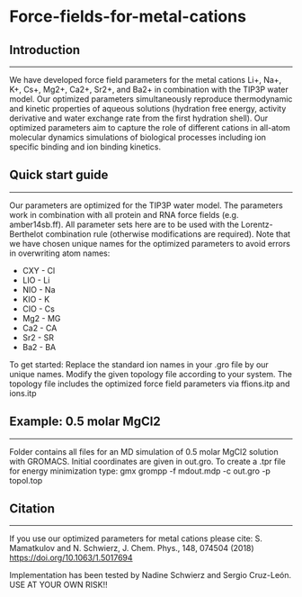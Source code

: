 # Force-fields-for-metal-cations

## Introduction
******************
We have developed force field parameters for the metal cations Li+, Na+, K+, Cs+, Mg2+, Ca2+, Sr2+, and Ba2+ in combination with the TIP3P water model.
Our optimized parameters simultaneously reproduce thermodynamic and kinetic properties of aqueous solutions (hydration free energy, activity derivative and water exchange rate from the first hydration shell).
Our optimized parameters aim to capture the role of different cations in all-atom molecular dynamics simulations of biological processes including ion specific binding and ion binding kinetics.


## Quick start guide
******************
Our parameters are optimized for the TIP3P water model.
The parameters work in combination with all protein and RNA force fields (e.g. amber14sb.ff).
All parameter sets here are to be used with the Lorentz-Berthelot combination rule (otherwise modifications are required).
Note that we have chosen unique names for the optimized parameters to avoid errors in overwriting atom names:
* CXY - Cl
* LIO - Li
* NIO - Na
* KIO - K
* CIO - Cs
* Mg2 - MG
* Ca2 - CA
* Sr2 - SR
* Ba2 - BA

To get started: Replace the standard ion names in your .gro file by our unique names.
Modify the given topology file according to your system. The topology file includes the optimized force field parameters via ffions.itp and ions.itp


## Example: 0.5 molar MgCl2
******************
Folder contains all files for an MD simulation of 0.5 molar MgCl2 solution with GROMACS.
Initial coordinates are given in out.gro.
To create a .tpr file for energy minimization type: gmx grompp -f mdout.mdp -c out.gro -p topol.top

## Citation
******************
If you use our optimized parameters for metal cations please cite:
S. Mamatkulov and N. Schwierz, J. Chem. Phys., 148, 074504 (2018)
https://doi.org/10.1063/1.5017694


Implementation has been tested by Nadine Schwierz and Sergio Cruz-León.
USE AT YOUR OWN RISK!!
